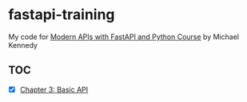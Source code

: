 # fastapi-training

My code for [Modern APIs with FastAPI and Python Course][1] by Michael Kennedy

## TOC

- [x] [Chapter 3: Basic API](src/ch03-first-api)


[1]: https://training.talkpython.fm/courses/getting-started-with-fastapi
